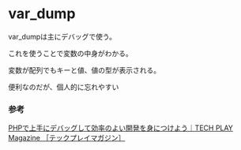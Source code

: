 # var_dump

var_dumpは主にデバッグで使う。

これを使うことで変数の中身がわかる。

変数が配列でもキーと値、値の型が表示される。

便利なのだが、個人的に忘れやすい

### 参考

[PHPで上手にデバッグして効率のよい開発を身につけよう｜TECH PLAY Magazine ［テックプレイマガジン］](https://techplay.jp/column/571)